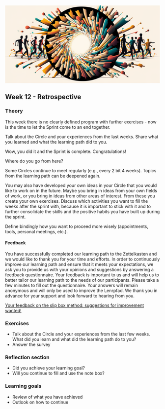 ![Retrospective](images/woche12.png)

## Week 12 - Retrospective

### Theory
This week there is no clearly defined program with further exercises - now is the time to let the Sprint come to an end together.

Talk about the Circle and your experiences from the last weeks. Share what you learned and what the learning path did to you.

Wow, you did it and the Sprint is complete. Congratulations!

Where do you go from here?

Some Circles continue to meet regularly (e.g., every 2 bit 4 weeks). Topics from the learning path can be deepened again.

You may also have developed your own ideas in your Circle that you would like to work on in the future. Maybe you bring in ideas from your own fields of work, or you bring in ideas from other areas of interest. From these you create your own exercises.
Discuss which activities you want to fill the weeks after the sprint with, because it is important to stick with it and to further consolidate the skills and the positive habits you have built up during the sprint.

Define bindingly how you want to proceed more wisely (appointments, tools, personal meetings, etc.).


#### Feedback
You have successfully completed our learning path to the Zettelkasten and we would like to thank you for your time and efforts. In order to continuously improve our learning path and ensure that it meets your expectations, we ask you to provide us with your opinions and suggestions by answering a feedback questionnaire. Your feedback is important to us and will help us to better tailor our learning path to the needs of our participants. Please take a few minutes to fill out the questionnaire. Your answers will remain anonymous and will only be used to improve the Lenrpfad. We thank you in advance for your support and look forward to hearing from you.

[Your feedback on the slip box method: suggestions for improvement wanted!](https://www.surveymonkey.de/r/NQX55WN)

### Exercises
- Talk about the Circle and your experiences from the last few weeks. What did you learn and what did the learning path do to you?
- Answer the survey

### Reflection section
- Did you achieve your learning goal?
- Will you continue to fill and use the note box?

### Learning goals
- Review of what you have achieved
- Outlook on how to continue
<script src="https://giscus.app/client.js"
        data-repo="cogneon/lernos-zettelkasten"
        data-repo-id="R_kgDOI5YY1w"
        data-category="Announcements"
        data-category-id="DIC_kwDOI5YY184CUTx3"
        data-mapping="pathname"
        data-strict="0"
        data-reactions-enabled="1"
        data-emit-metadata="0"
        data-input-position="bottom"
        data-theme="light"
        data-lang="en"
        crossorigin="anonymous"
        async>
</script>

